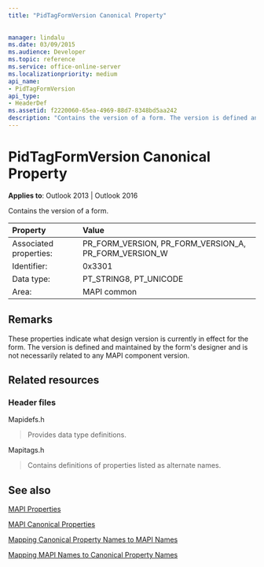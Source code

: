 ```yaml
---
title: "PidTagFormVersion Canonical Property"
 
 
manager: lindalu
ms.date: 03/09/2015
ms.audience: Developer
ms.topic: reference
ms.service: office-online-server
ms.localizationpriority: medium
api_name:
- PidTagFormVersion
api_type:
- HeaderDef
ms.assetid: f2220060-65ea-4969-88d7-8348bd5aa242
description: "Contains the version of a form. The version is defined and maintained by the form's designer. It's not necessarily related to any MAPI component version."
---
```


# PidTagFormVersion Canonical Property

  
  
**Applies to**: Outlook 2013 | Outlook 2016 
  
Contains the version of a form. 
  
|Property |Value |
|:-----|:-----|
|Associated properties:  <br/> |PR_FORM_VERSION, PR_FORM_VERSION_A, PR_FORM_VERSION_W  <br/> |
|Identifier:  <br/> |0x3301  <br/> |
|Data type:  <br/> |PT_STRING8, PT_UNICODE  <br/> |
|Area:  <br/> |MAPI common  <br/> |
   
## Remarks

These properties indicate what design version is currently in effect for the form. The version is defined and maintained by the form's designer and is not necessarily related to any MAPI component version. 
  
## Related resources

### Header files

Mapidefs.h
  
> Provides data type definitions.
    
Mapitags.h
  
> Contains definitions of properties listed as alternate names.
    
## See also



[MAPI Properties](mapi-properties.md)
  
[MAPI Canonical Properties](mapi-canonical-properties.md)
  
[Mapping Canonical Property Names to MAPI Names](mapping-canonical-property-names-to-mapi-names.md)
  
[Mapping MAPI Names to Canonical Property Names](mapping-mapi-names-to-canonical-property-names.md)

